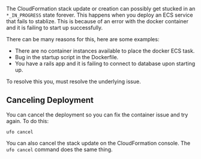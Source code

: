 

The CloudFormation stack update or creation can possibly get stucked in an `*_IN_PROGRESS` state forever.  This happens when you deploy an ECS service that fails to stablize. This is because of an error with the docker container and it is failing to start up successfully.

There can be many reasons for this, here are some examples:

* There are no container instances available to place the docker ECS task.
* Bug in the startup script in the Dockerfile.
* You have a rails app and it is failing to connect to database upon starting up.

To resolve this you, must resolve the underlying issue.

## Canceling Deployment

You can cancel the deployment so you can fix the container issue and try again.  To do this:

    ufo cancel

You can also cancel the stack update on the CloudFormation console. The `ufo cancel` command does the same thing.
